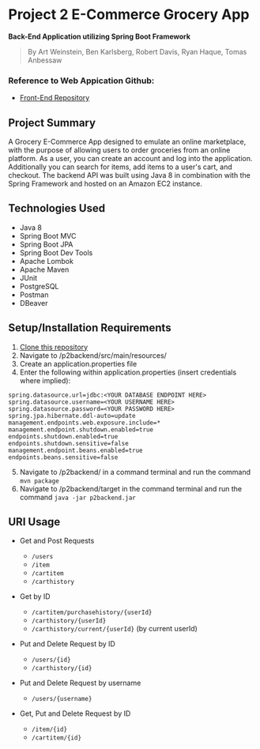 # Project 2 E-Commerce Grocery App
**Back-End Application utilizing Spring Boot Framework**<br>
   > By Art Weinstein, Ben Karlsberg, Robert Davis, Ryan Haque, Tomas Anbessaw

### Reference to Web Appication Github: 
* [Front-End Repository](https://github.com/redn6gx/p2_groceryapp_frontend/)


## Project Summary
A Grocery E-Commerce App designed to emulate an online marketplace, with the purpose of allowing users to order groceries from an online platform. As a user, you can create an account and log into the application. Additionally you can search for items, add items to a user's cart, and checkout. The backend API was built using Java 8 in combination with the Spring Framework and hosted on an Amazon EC2 instance.

## Technologies Used

* Java 8
* Spring Boot MVC
* Spring Boot JPA
* Spring Boot Dev Tools
* Apache Lombok
* Apache Maven
* JUnit
* PostgreSQL
* Postman
* DBeaver

## Setup/Installation Requirements
1. [Clone this repository](https://github.com/benkarlsberg/GroceryAppBackEndP2)
2. Navigate to /p2backend/src/main/resources/
3. Create an application.properties file
4. Enter the following within application.properties (insert credentials where implied):
  ``` spring.datasource.driver-class-name=org.<YOUR DATABASE DRIVER HERE>.Driver
spring.datasource.url=jdbc:<YOUR DATABASE ENDPOINT HERE>
spring.datasource.username=<YOUR USERNAME HERE>
spring.datasource.password=<YOUR PASSWORD HERE>
spring.jpa.hibernate.ddl-auto=update
management.endpoints.web.exposure.include=*
management.endpoint.shutdown.enabled=true
endpoints.shutdown.enabled=true
endpoints.shutdown.sensitive=false
management.endpoint.beans.enabled=true
endpoints.beans.sensitive=false
 ```
5. Navigate to /p2backend/ in a command terminal and run the command `mvn package`
6. Navigate to /p2backend/target in the command terminal and run the command `java -jar p2backend.jar`

## URI Usage

* Get and Post Requests
   * `/users`
   * `/item`
   * `/cartitem`
   * `/carthistory`

* Get by ID
   * `/cartitem/purchasehistory/{userId}` 
   * `/carthistory/{userId}`
   * `/carthistory/current/{userId}` (by current userId)

 * Put and Delete Request by ID
   * `/users/{id}`
   * `/carthistory/{id}`
 
 * Put and Delete Request by username
   * `/users/{username}`
 
 * Get, Put and Delete Request by ID
   * `/item/{id}`
   * `/cartitem/{id}`


